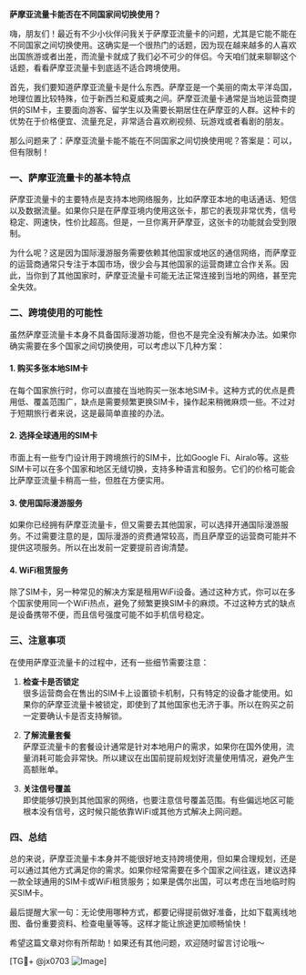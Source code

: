 **萨摩亚流量卡能否在不同国家间切换使用？**

嗨，朋友们！最近有不少小伙伴问我关于萨摩亚流量卡的问题，尤其是它能不能在不同国家之间切换使用。这确实是一个很热门的话题，因为现在越来越多的人喜欢出国旅游或者出差，而流量卡就成了我们必不可少的伴侣。今天咱们就来聊聊这个话题，看看萨摩亚流量卡到底适不适合跨境使用。

首先，我们要知道萨摩亚流量卡是什么东西。萨摩亚是一个美丽的南太平洋岛国，地理位置比较特殊，位于新西兰和夏威夷之间。萨摩亚流量卡通常是当地运营商提供的SIM卡，主要面向游客、留学生以及需要长期居住在萨摩亚的人群。这种卡的优势在于价格便宜、流量充足，非常适合喜欢刷视频、玩游戏或者看剧的朋友。

那么问题来了：萨摩亚流量卡能不能在不同国家之间切换使用呢？答案是：可以，但有限制！

### **一、萨摩亚流量卡的基本特点**
萨摩亚流量卡的主要特点是支持本地网络服务，比如萨摩亚本地的电话通话、短信以及数据流量。如果你只是在萨摩亚境内使用这张卡，那它的表现非常优秀，信号稳定、网速快，性价比超高。但是，一旦你离开萨摩亚，这张卡的功能就会受到限制。

为什么呢？这是因为国际漫游服务需要依赖其他国家或地区的通信网络，而萨摩亚的运营商通常只专注于本国市场，很少会与其他国家的运营商建立合作关系。因此，当你到了其他国家时，萨摩亚流量卡可能无法正常连接到当地的网络，甚至完全失效。

### **二、跨境使用的可能性**
虽然萨摩亚流量卡本身不具备国际漫游功能，但也不是完全没有解决办法。如果你确实需要在多个国家之间切换使用，可以考虑以下几种方案：

#### 1. **购买多张本地SIM卡**
在每个国家旅行时，你可以直接在当地购买一张本地SIM卡。这种方式的优点是费用低、覆盖范围广，缺点是需要频繁更换SIM卡，操作起来稍微麻烦一些。不过对于短期旅行者来说，这是最简单直接的办法。

#### 2. **选择全球通用的SIM卡**
市面上有一些专门设计用于跨境旅行的SIM卡，比如Google Fi、Airalo等。这些SIM卡可以在多个国家和地区无缝切换，支持多种语言和服务。它们的价格可能会比萨摩亚流量卡稍高一些，但胜在方便实用。

#### 3. **使用国际漫游服务**
如果你已经拥有萨摩亚流量卡，但又需要去其他国家，可以选择开通国际漫游服务。不过需要注意的是，国际漫游的资费通常较高，而且萨摩亚的运营商可能并不提供这项服务。所以在出发前一定要提前咨询清楚。

#### 4. **WiFi租赁服务**
除了SIM卡，另一种常见的解决方案是租用WiFi设备。通过这种方式，你可以在多个国家使用同一个WiFi热点，避免了频繁更换SIM卡的麻烦。不过这种方式的缺点是设备携带不便，而且信号强度可能不如手机信号稳定。

### **三、注意事项**
在使用萨摩亚流量卡的过程中，还有一些细节需要注意：

1. **检查卡是否锁定**  
   很多运营商会在售出的SIM卡上设置锁卡机制，只有特定的设备才能使用。如果你的萨摩亚流量卡被锁定，即使到了其他国家也无济于事。所以在购买之前一定要确认卡是否支持解锁。

2. **了解流量套餐**  
   萨摩亚流量卡的套餐设计通常是针对本地用户的需求，如果你在国外使用，流量消耗可能会非常快。所以建议在出国前提前规划好流量使用情况，避免产生高额账单。

3. **关注信号覆盖**  
   即使能够切换到其他国家的网络，也要注意信号覆盖范围。有些偏远地区可能根本没有信号，这时候只能依靠WiFi或其他方式解决上网问题。

### **四、总结**
总的来说，萨摩亚流量卡本身并不能很好地支持跨境使用，但如果合理规划，还是可以通过其他方式满足你的需求。如果你经常需要在多个国家之间往返，建议选择一款全球通用的SIM卡或WiFi租赁服务；如果是偶尔出国，可以考虑在当地临时购买SIM卡。

最后提醒大家一句：无论使用哪种方式，都要记得提前做好准备，比如下载离线地图、备份重要资料、检查电量等等。这样才能让旅途更加顺畅愉快！

希望这篇文章对你有所帮助！如果还有其他问题，欢迎随时留言讨论哦～

[TG💪+ @jx0703 ![Image](https://github.com/user-attachments/assets/dbca1d08-cadb-493c-b0ec-ad6f7a83f270)]